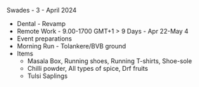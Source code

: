 Swades - 3 - April 2024

- Dental - Revamp
- Remote Work - 9.00-1700 GMT+1 > 9 Days - Apr 22-May 4 
- Event preparations
- Morning Run - Tolankere/BVB ground
- Items 
    - Masala Box, Running shoes, Running T-shirts, Shoe-sole
    - Chilli powder, All types of spice, Drf fruits
    - Tulsi Saplings
